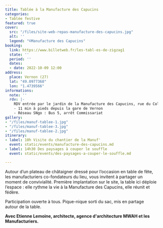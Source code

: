 ```yaml
---
title: Tablée à la Manufacture des Capucins
categories:
- Tablée festive
featured: true
cover:
  src: "/files/site-web-repas-manufacture-des-capucins.jpg"
  alt: ''
  legend: "©Manufacture des Capucins"
booking:
  link: https://www.billetweb.fr/les-tabl-es-de-zigzag1
  state: ''
  period: ''
  dates:
  - date: 2022-10-09 12:00
address:
  place: Vernon (27)
  lat: "49.0977368"
  lon: "1.4739566"
informations:
  note: ''
  rdv: |-
    RDV entrée par le jardin de la Manufacture des Capucins, rue du Colonel Théodore Fieschi
    - 11 min à pieds depuis la gare de Vernon
    - Réseau SNgo : Bus 5, arrêt Commissariat
gallery:
- "/files/manuf-tablee-1.jpg"
- "/files/manuf-tablee-3.jpg"
- "/files/manuf-tablee-2.jpg"
itinerary:
- label: 10h Visite du chantier de la Manuf'
  event: static/events/manufacture-des-capucins.md
- label: 14h30 Des paysages à couper le souffle
  event: static/events/des-paysages-a-couper-le-souffle.md

---
```

Autour d’un plateau de châtaigner dressé pour l’occasion en table de fête, les manufacturiers co-fondateurs du lieu, vous invitent à partager un moment de convivialité. Première implantation sur le site, la table ici déploie l’espace : elle rythme la vie à la Manufacture des Capucins, elle réunit et fédère. 

Participation ouverte à tous. Pique-nique sorti du sac, mis en partage autour de la table.

**Avec Etienne Lemoine, architecte, agence d'architecture MWAH et les Manufacturiers.**